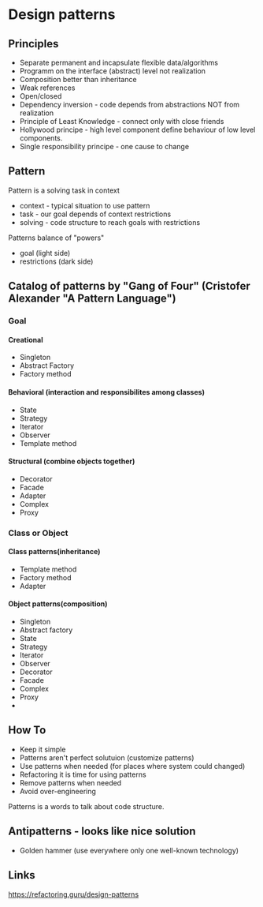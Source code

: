 # Design patterns

## Principles

- Separate permanent and incapsulate flexible data/algorithms
- Programm on the interface (abstract) level not realization
- Composition better than inheritance
- Weak references
- Open/closed
- Dependency inversion - code depends from abstractions NOT from realization
- Principle of Least Knowledge - connect only with close friends
- Hollywood principe - high level component define behaviour of low level components.
- Single responsibility principe - one cause to change

## Pattern
Pattern is a solving task in context

- context - typical situation to use pattern
- task - our goal depends of context restrictions
- solving - code structure to reach goals with restrictions

Patterns balance of "powers"
- goal (light side)
- restrictions (dark side)

## Catalog of patterns by "Gang of Four" (Cristofer Alexander "A Pattern Language")

### Goal

#### Creational
- Singleton
- Abstract Factory
- Factory method


#### Behavioral (interaction and responsibilites among classes)
- State
- Strategy
- Iterator
- Observer
- Template method

#### Structural (combine objects together)
- Decorator
- Facade
- Adapter
- Complex
- Proxy

### Class or Object

#### Class patterns(inheritance)
- Template method
- Factory method
- Adapter

#### Object patterns(composition)
- Singleton
- Abstract factory
- State
- Strategy
- Iterator
- Observer
- Decorator
- Facade
- Complex
- Proxy
-

## How To

- Keep it simple
- Patterns aren't perfect solutuion (customize patterns)
- Use patterns when needed (for places where system could changed)
- Refactoring it is time for using patterns
- Remove patterns when needed
- Avoid over-engineering

Patterns is a words to talk about code structure.

## Antipatterns - looks like nice solution
- Golden hammer (use everywhere only one well-known technology)

## Links
https://refactoring.guru/design-patterns
